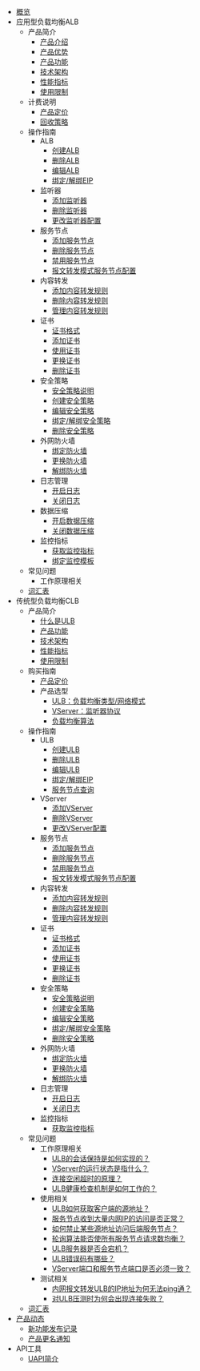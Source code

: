 
* [概览](/ulb/README)
* 应用型负载均衡ALB
  * 产品简介
    * [产品介绍](/ulb/alb/intro/whatisalb)
    * [产品优势](/ulb/alb/intro/advantages)
    * [产品功能](/ulb/alb/intro/function)
    * [技术架构](/ulb/alb/intro/architecture)
    * [性能指标](/ulb/alb/intro/performance)
    * [使用限制](/ulb/alb/intro/limit)
  * 计费说明
    * [产品定价](/ulb/alb/buy/charge)
    * [回收策略](/ulb/alb/bug/recyle)
  * 操作指南
    * ALB
      * [创建ALB](/ulb/alb/guide/albinstance/createalb)
      * [删除ALB](/ulb/alb/guide/albinstance/deletealb)
      * [编辑ALB](/ulb/guide/albinstance/editalb)
      * [绑定/解绑EIP](/ulb/guide/albinstance/eip)
    * 监听器
      * [添加监听器](/ulb/alb/guide/vserver/creatlistener)
      * [删除监听器](/ulb/alb/guide/vserver/deletelistener)
      * [更改监听器配置](/ulb/alb/guide/vserver/editlistener)
    * 服务节点
      * [添加服务节点](/ulb/alb/guide/targets/addtargets)
      * [删除服务节点](/ulb/alb/guide/targets/deletetargets)
      * [禁用服务节点](/ulb/alb/guide/targets/disabletargets)
      * [报文转发模式服务节点配置](/ulb/alb/guide/targets/edittargets)
    * 内容转发
      * [添加内容转发规则](/ulb/alb/guide/rule/addrule)
      * [删除内容转发规则](/ulb/alb/guide/rule/deleterule)
      * [管理内容转发规则](/ulb/alb/guide/rule/editrule)
    * 证书
      * [证书格式](/ulb/alb/guide/certificate/certificateformat)
      * [添加证书](/ulb/alb/guide/certificate/addcertificate)
      * [使用证书](/ulb/alb/guide/certificate/use)
      * [更换证书](/ulb/alb/guide/certificate/replacecertificate)
      * [删除证书](/ulb/alb/guide/certificate/deletecertificate)
    * 安全策略
      * [安全策略说明](/ulb/alb/guide/securitypolicy/securitypolicy)
      * [创建安全策略](/ulb/alb/guide/securitypolicy/addsecuritypolicy)
      * [编辑安全策略](/ulb/alb/guide/securitypolicy/editsecuritypolicy)
      * [绑定/解绑安全策略](/ulb/alb/guide/securitypolicy/usesecuritypolicy)
      * [删除安全策略](/ulb/alb/guide/securitypolicy/deletesecuritypolicy)
    * 外网防火墙
      * [绑定防火墙](/ulb/alb/guide/firewall/bindfirewall)
      * [更换防火墙](/ulb/alb/guide/firewall/updatefirewall)
      * [解绑防火墙](/ulb/alb/guide/firewall/unbindfirewall)
    * 日志管理
      * [开启日志](/ulb/alb/guide/log/openlog)
      * [关闭日志](/ulb/alb/guide/log/closelog)
    * 数据压缩
      * [开启数据压缩](/ulb/alb/guide/datacompression/opendatacompression)
      * [关闭数据压缩](/ulb/alb/guide/datacompression/closedatacompression)
    * 监控指标
      * [获取监控指标](/ulb/alb/guide/ulbmonitor/getmonitoring)
      * [绑定监控模板](/ulb/alb/guide/ulbmonitor/bindmonitoringtemplate)
  * 常见问题
    * 工作原理相关
  * [词汇表](/ulb/alb/glossary)    
* 传统型负载均衡CLB
  * 产品简介
    * [什么是ULB](/ulb/intro/whatisulb)
    * [产品功能](/ulb/intro/function)
    * [技术架构](/ulb/intro/architecture)
    * [性能指标](/ulb/intro/performance)
    * [使用限制](/ulb/intro/limit)
  * 购买指南
    * [产品定价](/ulb/fast/price)
    * 产品选型
        * [ULB：负载均衡类型/网络模式](/ulb/fast/createulb/networktype)
        * [VServer：监听器协议](/ulb/fast/createulb/vservertype)
        * [负载均衡算法](/ulb/fast/createulb/algorithm)
  * 操作指南
    * ULB
      * [创建ULB](/ulb/guide/ulb/createulb)
      * [删除ULB](/ulb/guide/ulb/deleteulb)
      * [编辑ULB](/ulb/guide/ulb/editulb)
      * [绑定/解绑EIP](/ulb/guide/ulb/eip)
      * [服务节点查询](/ulb/guide/ulb/querybackend)
    * VServer
      * [添加VServer](/ulb/guide/vserver/createvserver)
      * [删除VServer](/ulb/guide/vserver/deletevserver)
      * [更改VServer配置](/ulb/guide/vserver/editvserver)
    * 服务节点
      * [添加服务节点](/ulb/guide/realserver/addrealserver)
      * [删除服务节点](/ulb/guide/realserver/deleterealserver)
      * [禁用服务节点](/ulb/guide/realserver/disablerealserver)
      * [报文转发模式服务节点配置](/ulb/guide/realserver/editrealserver)
    * 内容转发
      * [添加内容转发规则](/ulb/guide/forwardpolicy/addrule)
      * [删除内容转发规则](/ulb/guide/forwardpolicy/deleterule)
      * [管理内容转发规则](/ulb/guide/forwardpolicy/editrule)
    * 证书
      * [证书格式](/ulb/guide/certificate/certificateformat)
      * [添加证书](/ulb/guide/certificate/addcertificate)
      * [使用证书](/ulb/guide/certificate/use)
      * [更换证书](/ulb/guide/certificate/replacecertificate)
      * [删除证书](/ulb/guide/certificate/deletecertificate)
    * 安全策略
      * [安全策略说明](/ulb/guide/securitypolicy/securitypolicy)
      * [创建安全策略](/ulb/guide/securitypolicy/addsecuritypolicy)
      * [编辑安全策略](/ulb/guide/securitypolicy/editsecuritypolicy)
      * [绑定/解绑安全策略](/ulb/guide/securitypolicy/usesecuritypolicy)
      * [删除安全策略](/ulb/guide/securitypolicy/deletesecuritypolicy)
    * 外网防火墙
      * [绑定防火墙](/ulb/guide/firewall/bindfirewall)
      * [更换防火墙](/ulb/guide/firewall/updatefirewall)
      * [解绑防火墙](/ulb/guide/firewall/unbindfirewall)
    * 日志管理
      * [开启日志](/ulb/guide/log/openlog)
      * [关闭日志](/ulb/guide/log/closelog)
    * 监控指标
      * [获取监控指标](/ulb/guide/ulbmonitor/getmonitoring)
  * 常见问题
    * 工作原理相关
      * [ULB的会话保持是如何实现的？](/ulb/faq/session)
      * [VServer的运行状态是指什么？](/ulb/faq/vserverstatus)
      * [连接空闲超时的原理？](/ulb/faq/idletimeout)
      * [ULB健康检查机制是如何工作的？](/ulb/faq/ulbhealthcheck)
    * 使用相关
      * [ULB如何获取客户端的源地址？](/ulb/faq/sourceip)
      * [服务节点收到大量内网IP的访问是否正常？](/ulb/faq/intranetip)
      * [如何禁止某些源地址访问后端服务节点？](/ulb/faq/firewall)
      * [轮询算法能否使所有服务节点请求数均衡？](/ulb/faq/pollingalgorithm)
      * [ULB服务器是否会宕机？](/ulb/faq/ulbserver)
      * [ULB错误码有哪些？](/ulb/faq/errorcode)
      * [VServer端口和服务节点端口是否必须一致？](/ulb/faq/vserverport)
    * 测试相关
      * [内网报文转发ULB的IP地址为何无法ping通？](/ulb/faq/ping)
      * [对ULB压测时为何会出现连接失败？](/ulb/faq/pressuretest)
  * [词汇表](/ulb/glossary)    
* [产品动态](ulb/releasenotes)
  * [新功能发布记录](ulb/newfunctions)
  * [产品更名通知](ulb/updates)    
* API工具
    * [UAPI简介](/ulb/api/uapi)  
    
    
        
